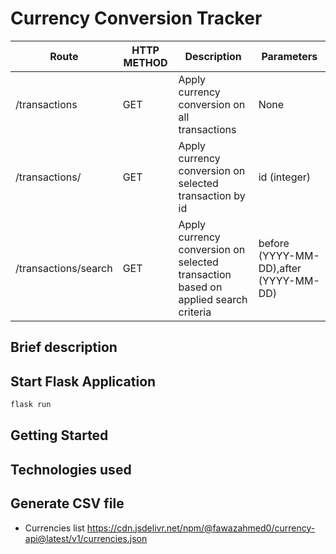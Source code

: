 # Currency Conversion Tracker

|Route|HTTP METHOD|Description|Parameters|
|-----|----| --------|-----|
|/transactions|GET|Apply currency conversion on all transactions|None|
|/transactions/<id>|GET|Apply currency conversion on selected transaction by id|id (integer)|
|/transactions/search|GET|Apply currency conversion on selected transaction based on applied search criteria | before (YYYY-MM-DD),after (YYYY-MM-DD) |

## Brief description

## Start Flask Application
```sh
flask run
```
## Getting Started


## Technologies used


## Generate CSV file
* Currencies list https://cdn.jsdelivr.net/npm/@fawazahmed0/currency-api@latest/v1/currencies.json
